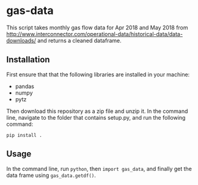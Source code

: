 # gas-data

This script takes monthly gas flow data for Apr 2018 and May 2018 from http://www.interconnector.com/operational-data/historical-data/data-downloads/ and returns a cleaned dataframe.

## Installation 
First ensure that that the following libraries are installed in your machine:
* pandas
* numpy
* pytz

Then download this repository as a zip file and unzip it. In the command line, navigate to the folder that contains setup.py, and run the following command:

```pip install .```

## Usage
In the command line, run `python`, then `import gas_data`, and finally get the data frame using `gas_data.getdf()`.
